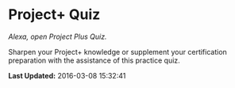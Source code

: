 # Project+ Quiz
*Alexa, open Project Plus Quiz.*

Sharpen your Project+ knowledge or supplement your certification preparation with the assistance of this practice quiz.

**Last Updated:** 2016-03-08 15:32:41